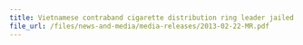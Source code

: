 ```yaml
---
title: Vietnamese contraband cigarette distribution ring leader jailed for 16 months and fined S$14,000 
file_url: /files/news-and-media/media-releases/2013-02-22-MR.pdf
---
```

